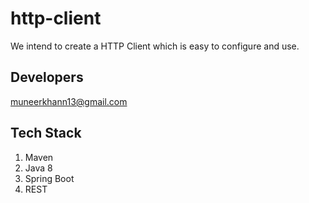 # http-client

We intend to create a HTTP Client which is easy to configure and use. 

## Developers ##
muneerkhann13@gmail.com


## Tech Stack ## 
1) Maven
2) Java 8
3) Spring Boot
4) REST
